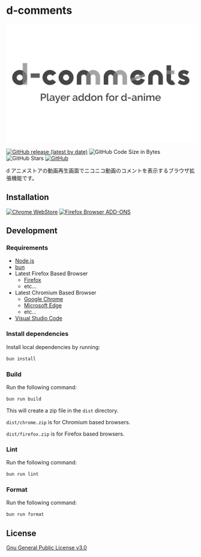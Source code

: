 # d-comments

![d-comments logo](./.store/d-comments.png)

[![GitHub release (latest by date)](https://img.shields.io/github/v/release/sopisoft/d-comments)](https://github.com/sopisoft/d-comments/releases/latest)
![GitHub Code Size in Bytes](https://img.shields.io/github/languages/code-size/sopisoft/d-comments)
![GitHub Stars](https://img.shields.io/github/stars/sopisoft/d-comments)
[![GitHub](https://img.shields.io/github/license/sopisoft/d-comments)](./LICENSE.txt)

d アニメストアの動画再生画面でニコニコ動画のコメントを表示するブラウザ拡張機能です。

## Installation

<!-- https://developer.chrome.com/docs/webstore/branding?hl=ja -->
<!-- https://extensionworkshop.com/documentation/publish/promoting-your-extension/ -->

[![Chrome WebStore](https://storage.googleapis.com/web-dev-uploads/image/WlD8wC6g8khYWPJUsQceQkhXSlv1/UV4C4ybeBTsZt43U4xis.png)](https://chrome.google.com/webstore/detail/d-comments/jocjhkklfiaojhhnjiejmimlohaemiep)
[![Firefox Browser ADD-ONS](https://extensionworkshop.com/assets/img/documentation/publish/get-the-addon-178x60px.dad84b42.png)](https://addons.mozilla.org/ja/firefox/addon/d-comments/)

## Development

### Requirements

- [Node.js](https://nodejs.org/ja/)
- [bun](https://bun.sh)
- Latest Firefox Based Browser
  - [Firefox](https://www.mozilla.org/ja/firefox/new/)
  - etc...
- Latest Chromium Based Browser
  - [Google Chrome](https://www.google.com/intl/ja_jp/chrome/)
  - [Microsoft Edge](https://www.microsoft.com/ja-jp/edge)
  - etc...
- [Visual Studio Code](https://code.visualstudio.com/)

### Install dependencies

Install local dependencies by running:

```sh
bun install
```

### Build

Run the following command:

```sh
bun run build
```

This will create a zip file in the `dist` directory.

`dist/chrome.zip` is for Chromium based browsers.

`dist/firefox.zip` is for Firefox based browsers.

### Lint

Run the following command:

```sh
bun run lint
```

### Format

Run the following command:

```sh
bun run format
```

## License

[Gnu General Public License v3.0](LICENSE.txt)

